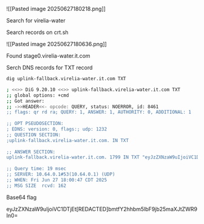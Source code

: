 ![[Pasted image 20250627180218.png]]

Search for virelia-water

Search records on crt.sh 

![[Pasted image 20250627180636.png]]

Found stage0.virelia-water.it.com

Serch DNS records for TXT record

```bash
dig uplink-fallback.virelia-water.it.com TXT
```

```bash
; <<>> DiG 9.20.10 <<>> uplink-fallback.virelia-water.it.com TXT  
;; global options: +cmd  
;; Got answer:  
;; ->>HEADER<<- opcode: QUERY, status: NOERROR, id: 8461  
;; flags: qr rd ra; QUERY: 1, ANSWER: 1, AUTHORITY: 0, ADDITIONAL: 1  
  
;; OPT PSEUDOSECTION:  
; EDNS: version: 0, flags:; udp: 1232  
;; QUESTION SECTION:  
;uplink-fallback.virelia-water.it.com. IN TXT  
  
;; ANSWER SECTION:  
uplink-fallback.virelia-water.it.com. 1799 IN TXT "eyJzZXNzaW9uIjoiVC1DTjE[REDACTED]bm5lbF9jb25maXJtZWR9In0="  
  
;; Query time: 19 msec  
;; SERVER: 10.64.0.1#53(10.64.0.1) (UDP)  
;; WHEN: Fri Jun 27 18:00:47 CDT 2025  
;; MSG SIZE  rcvd: 162
```

Base64 flag 

eyJzZXNzaW9uIjoiVC1DTjEt[REDACTED]bmtfY2hhbm5lbF9jb25maXJtZWR9In0=
